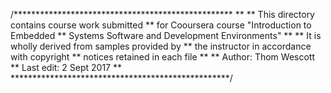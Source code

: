 /**************************************************
**
** This directory contains course work submitted 
** for Cooursera course "Introduction to Embedded
** Systems Software and Development Environments"
**
** It is wholly derived from samples provided by
** the instructor in accordance with copyright
** notices retained in each file
**
**   Author: Thom Wescott
**   Last edit: 2 Sept 2017
**
**************************************************/
